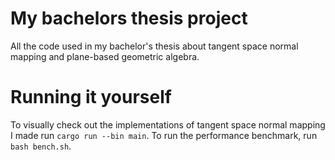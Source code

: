 # My bachelors thesis project
All the code used in my bachelor's thesis about tangent space normal mapping and plane-based geometric algebra.

# Running it yourself
To visually check out the implementations of tangent space normal mapping I made run `cargo run --bin main`. To run the performance benchmark, run `bash bench.sh`.
